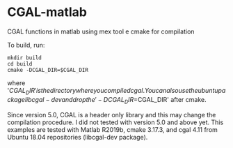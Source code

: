 # CGAL-matlab
CGAL functions in matlab using mex tool e cmake for compilation 

To build, run:

```{bash}
mkdir build
cd build
cmake -DCGAL_DIR=$CGAL_DIR
```

where '$CGAL_DIR' is the directory where you compiled cgal. You can also use the ubuntu package libcgal-dev and drop the '-DCGAL_DIR=$CGAL_DIR' after cmake. 

Since version 5.0, CGAL is a header only library and this may change the compilation procedure. I did not tested with version 5.0 and above yet. This examples are tested with Matlab R2019b, cmake 3.17.3, and cgal 4.11 from Ubuntu 18.04 repositories (libcgal-dev package).


